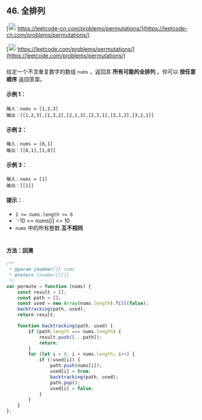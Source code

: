 ## 46. 全排列

[<img src="https://static.leetcode-cn.com/cn-mono-assets/production/assets/logo-dark-cn.c42314a8.svg" height="20" /> https://leetcode-cn.com/problems/permutations/](https://leetcode-cn.com/problems/permutations/)

[<img src="https://assets.leetcode.com/static_assets/public/webpack_bundles/images/logo-dark.e99485d9b.svg" height="20"/> https://leetcode.com/problems/permutations/](https://leetcode.com/problems/permutations/)

###

给定一个不含重复数字的数组 `nums` ，返回其 **所有可能的全排列** 。你可以 **按任意顺序** 返回答案。

#### 示例 1：

```
输入：nums = [1,2,3]
输出：[[1,2,3],[1,3,2],[2,1,3],[2,3,1],[3,1,2],[3,2,1]]
```

#### 示例 2：

```
输入：nums = [0,1]
输出：[[0,1],[1,0]]
```

#### 示例 3：

```
输入：nums = [1]
输出：[[1]]
```

#### 提示：

-   `1 <= nums.length <= 6`
-   `-10 <= nums[i] <= 10
-   `nums` 中的所有整数 **互不相同**

#

#### 方法：回溯

```js
/**
 * @param {number[]} nums
 * @return {number[][]}
 */
var permute = function (nums) {
    const result = [];
    const path = [];
    const used = new Array(nums.length).fill(false);
    backtracking(path, used);
    return result;

    function backtracking(path, used) {
        if (path.length === nums.length) {
            result.push([...path]);
            return;
        }
        for (let i = 0; i < nums.length; i++) {
            if (!used[i]) {
                path.push(nums[i]);
                used[i] = true;
                backtracking(path, used);
                path.pop();
                used[i] = false;
            }
        }
    }
};
```

